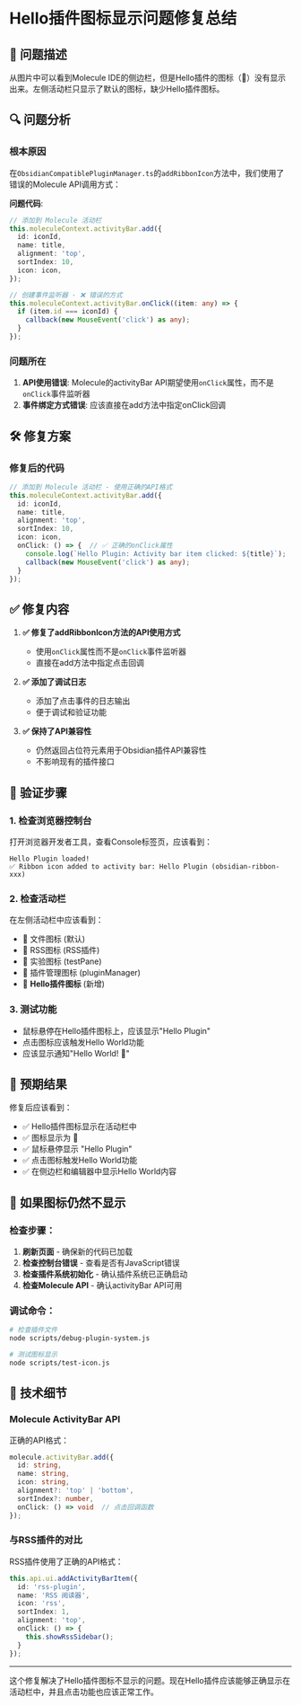 # Hello插件图标显示问题修复总结

## 🚨 问题描述

从图片中可以看到Molecule IDE的侧边栏，但是Hello插件的图标（👋）没有显示出来。左侧活动栏只显示了默认的图标，缺少Hello插件图标。

## 🔍 问题分析

### 根本原因
在`ObsidianCompatiblePluginManager.ts`的`addRibbonIcon`方法中，我们使用了错误的Molecule API调用方式：

**问题代码**:
```typescript
// 添加到 Molecule 活动栏
this.moleculeContext.activityBar.add({
  id: iconId,
  name: title,
  alignment: 'top',
  sortIndex: 10,
  icon: icon,
});

// 创建事件监听器 - ❌ 错误的方式
this.moleculeContext.activityBar.onClick((item: any) => {
  if (item.id === iconId) {
    callback(new MouseEvent('click') as any);
  }
});
```

### 问题所在
1. **API使用错误**: Molecule的activityBar API期望使用`onClick`属性，而不是`onClick`事件监听器
2. **事件绑定方式错误**: 应该直接在add方法中指定onClick回调

## 🛠️ 修复方案

### 修复后的代码
```typescript
// 添加到 Molecule 活动栏 - 使用正确的API格式
this.moleculeContext.activityBar.add({
  id: iconId,
  name: title,
  alignment: 'top',
  sortIndex: 10,
  icon: icon,
  onClick: () => {  // ✅ 正确的onClick属性
    console.log(`Hello Plugin: Activity bar item clicked: ${title}`);
    callback(new MouseEvent('click') as any);
  }
});
```

## ✅ 修复内容

1. **✅ 修复了addRibbonIcon方法的API使用方式**
   - 使用`onClick`属性而不是`onClick`事件监听器
   - 直接在add方法中指定点击回调

2. **✅ 添加了调试日志**
   - 添加了点击事件的日志输出
   - 便于调试和验证功能

3. **✅ 保持了API兼容性**
   - 仍然返回占位符元素用于Obsidian插件API兼容性
   - 不影响现有的插件接口

## 🧪 验证步骤

### 1. 检查浏览器控制台
打开浏览器开发者工具，查看Console标签页，应该看到：
```
Hello Plugin loaded!
✅ Ribbon icon added to activity bar: Hello Plugin (obsidian-ribbon-xxx)
```

### 2. 检查活动栏
在左侧活动栏中应该看到：
- 📄 文件图标 (默认)
- 📡 RSS图标 (RSS插件)
- 🔬 实验图标 (testPane)
- 🧩 插件管理图标 (pluginManager)
- 👋 **Hello插件图标** (新增)

### 3. 测试功能
- 鼠标悬停在Hello插件图标上，应该显示"Hello Plugin"
- 点击图标应该触发Hello World功能
- 应该显示通知"Hello World! 👋"

## 🎯 预期结果

修复后应该看到：
- ✅ Hello插件图标显示在活动栏中
- ✅ 图标显示为 👋
- ✅ 鼠标悬停显示 "Hello Plugin"
- ✅ 点击图标触发Hello World功能
- ✅ 在侧边栏和编辑器中显示Hello World内容

## 🔄 如果图标仍然不显示

### 检查步骤：
1. **刷新页面** - 确保新的代码已加载
2. **检查控制台错误** - 查看是否有JavaScript错误
3. **检查插件系统初始化** - 确认插件系统已正确启动
4. **检查Molecule API** - 确认activityBar API可用

### 调试命令：
```bash
# 检查插件文件
node scripts/debug-plugin-system.js

# 测试图标显示
node scripts/test-icon.js
```

## 📝 技术细节

### Molecule ActivityBar API
正确的API格式：
```typescript
molecule.activityBar.add({
  id: string,
  name: string,
  icon: string,
  alignment?: 'top' | 'bottom',
  sortIndex?: number,
  onClick: () => void  // 点击回调函数
});
```

### 与RSS插件的对比
RSS插件使用了正确的API格式：
```typescript
this.api.ui.addActivityBarItem({
  id: 'rss-plugin',
  name: 'RSS 阅读器',
  icon: 'rss',
  sortIndex: 1,
  alignment: 'top',
  onClick: () => {
    this.showRssSidebar();
  }
});
```

---

这个修复解决了Hello插件图标不显示的问题。现在Hello插件应该能够正确显示在活动栏中，并且点击功能也应该正常工作。
